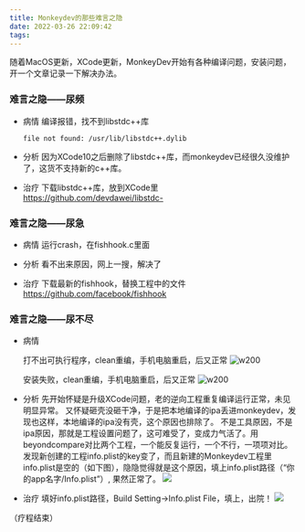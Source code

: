 ```yaml
---
title: Monkeydev的那些难言之隐
date: 2022-03-26 22:09:42
tags:
---
```


随着MacOS更新，XCode更新，MonkeyDev开始有各种编译问题，安装问题，开一个文章记录一下解决办法。

### 难言之隐——尿频

* 病情
    编译报错，找不到libstdc++库
    ```
    file not found: /usr/lib/libstdc++.dylib
    ```
* 分析
    因为XCode10之后删除了libstdc++库，而monkeydev已经很久没维护了，这货不支持新的c++库。
    
* 治疗
    下载libstdc++库，放到XCode里
    https://github.com/devdawei/libstdc-

### 难言之隐——尿急

* 病情
    运行crash，在fishhook.c里面
    
* 分析
    看不出来原因，网上一搜，解决了
    
* 治疗
    下载最新的fishhook，替换工程中的文件
    https://github.com/facebook/fishhook

### 难言之隐——尿不尽

* 病情
    
    打不出可执行程序，clean重编，手机电脑重启，后又正常
    ![w200](https://mweb-image-1259394369.cos.ap-guangzhou.myqcloud.com/2022/03/26/16483050564373.jpg)    
    
    安装失败，clean重编，手机电脑重启，后又正常
    ![w200](https://mweb-image-1259394369.cos.ap-guangzhou.myqcloud.com/2022/03/26/16483051434349.jpg)

* 分析
    先开始怀疑是升级XCode问题，老的逆向工程重复编译运行正常，未见明显异常。
    又怀疑砸壳没砸干净，于是把本地编译的ipa丢进monkeydev，发现也这样，本地编译的ipa没有壳，这个原因也排除了。
    不是工具原因，不是ipa原因，那就是工程设置问题了，这可难受了，变成力气活了。用beyondcompare对比两个工程，一个能反复运行，一个不行，一项项对比。发现新创建的工程info.plist的key变了，而且新建的Monkeydev工程里info.plist是空的（如下图），隐隐觉得就是这个原因，填上info.plist路径（“你的app名字/Info.plist”）, 果然正常了。
    ![](https://mweb-image-1259394369.cos.ap-guangzhou.myqcloud.com/2022/03/26/16483057350303.jpg)

* 治疗
    填好info.plist路径，Build Setting->Info.plist File，填上，出院！
    ![](https://mweb-image-1259394369.cos.ap-guangzhou.myqcloud.com/2022/03/26/16483059080441.jpg)


（疗程结束）